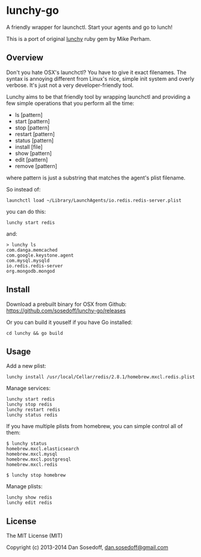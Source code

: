 # lunchy-go

A friendly wrapper for launchctl. Start your agents and go to lunch!

This is a port of original [lunchy](https://github.com/mperham/lunchy) ruby gem by Mike Perham.

## Overview

Don't you hate OSX's launchctl? You have to give it exact filenames. 
The syntax is annoying different from Linux's nice, simple init system and overly verbose. 
It's just not a very developer-friendly tool.

Lunchy aims to be that friendly tool by wrapping launchctl and providing a few 
simple operations that you perform all the time:

- ls [pattern]
- start [pattern]
- stop [pattern]
- restart [pattern]
- status [pattern]
- install [file]
- show [pattern]
- edit [pattern]
- remove [pattern]

where pattern is just a substring that matches the agent's plist filename. 

So instead of:

```
launchctl load ~/Library/LaunchAgents/io.redis.redis-server.plist
```

you can do this:

```
lunchy start redis
```

and:

```
> lunchy ls
com.danga.memcached
com.google.keystone.agent
com.mysql.mysqld
io.redis.redis-server
org.mongodb.mongod
```

## Install

Download a prebuilt binary for OSX from Github: https://github.com/sosedoff/lunchy-go/releases

Or you can build it youself if you have Go installed:

```
cd lunchy && go build
```

## Usage

Add a new plist:

```
lunchy install /usr/local/Cellar/redis/2.8.1/homebrew.mxcl.redis.plist
```

Manage services:

```
lunchy start redis
lunchy stop redis
lunchy restart redis
lunchy status redis
```

If you have multiple plists from homebrew, you can simple control all of them:

```
$ lunchy status
homebrew.mxcl.elasticsearch
homebrew.mxcl.mysql
homebrew.mxcl.postgresql
homebrew.mxcl.redis

$ lunchy stop homebrew
```

Manage plists:

```
lunchy show redis
lunchy edit redis
```

## License

The MIT License (MIT)

Copyright (c) 2013-2014 Dan Sosedoff, <dan.sosedoff@gmail.com>